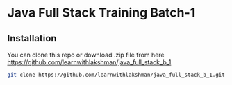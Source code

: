 # Java Full Stack Training Batch-1

## Installation
You can clone this repo or download .zip file from here https://github.com/learnwithlakshman/java_full_stack_b_1

```bash
git clone https://github.com/learnwithlakshman/java_full_stack_b_1.git
```

